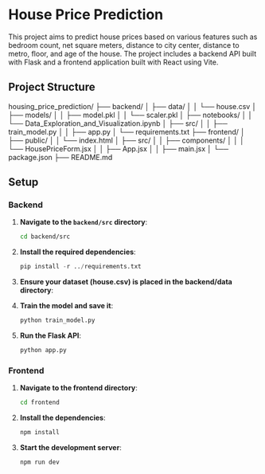 # House Price Prediction

This project aims to predict house prices based on various features such as bedroom count, net square meters, distance to city center, distance to metro, floor, and age of the house. The project includes a backend API built with Flask and a frontend application built with React using Vite.

## Project Structure

housing_price_prediction/
├── backend/
│ ├── data/
│ │ └── house.csv
│ ├── models/
│ │ ├── model.pkl
│ │ └── scaler.pkl
│ ├── notebooks/
│ │ └── Data_Exploration_and_Visualization.ipynb
│ ├── src/
│ │ ├── train_model.py
│ │ ├── app.py
│ └── requirements.txt
├── frontend/
│ ├── public/
│ │ └── index.html
│ ├── src/
│ │ ├── components/
│ │ │ └── HousePriceForm.jsx
│ │ ├── App.jsx
│ │ ├── main.jsx
│ └── package.json
├── README.md

## Setup

### Backend

1. **Navigate to the `backend/src` directory**:
   ```bash
   cd backend/src
   ```
2. **Install the required dependencies**:
   ```python
   pip install -r ../requirements.txt
   ```
3. **Ensure your dataset (house.csv) is placed in the backend/data directory**:

4. **Train the model and save it**:

   ```python
   python train_model.py
   ```

5. **Run the Flask API**:
   ```python
   python app.py
   ```

### Frontend

1. **Navigate to the frontend directory**:

   ```bash
   cd frontend
   ```

2. **Install the dependencies**:

   ```bash
   npm install
   ```

3. **Start the development server**:

   ```bash
   npm run dev
   ```
